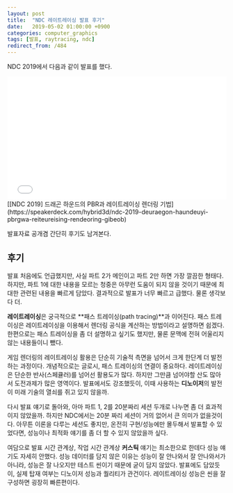 ```yaml
---
layout: post
title:  "NDC 레이트레이싱 발표 후기"
date:   2019-05-02 01:00:00 +0900
categories: computer_graphics
tags: [발표, raytracing, ndc]
redirect_from: /484
---
```

NDC 2019에서 다음과 같이 발표를 했다.

<div style="left: 0; width: 100%; height: 0; position: relative; padding-bottom: 56.1987%;"><iframe src="//speakerdeck.com/player/6d80cea9d7614599abe47a258fe0f050" style="border: 0; top: 0; left: 0; width: 100%; height: 100%; position: absolute;" allowfullscreen scrolling="no" allow="autoplay; encrypted-media"></iframe></div>
[[NDC 2019] 드래곤 하운드의 PBR과 레이트레이싱 렌더링 기법](https://speakerdeck.com/hybrid3d/ndc-2019-deuraegon-haundeuyi-pbrgwa-reiteureising-rendeoring-gibeob)

발표자료 공개겸 간단히 후기도 남겨본다.

## 후기

발표 처음에도 언급했지만, 사실 파트 2가 메인이고 파트 2만 하면 가장 깔끔한 형태다. 하지만, 파트 1에 대한 내용을 모르는 청중은 아무런 도움이 되지 않을 것이기 때문에 최대한 관련된 내용을 빠르게 담았다. 결과적으로 발표가 너무 빠르고 급했다. 물론 생각보다 더.

**레이트레이싱**은 궁극적으로 **패스 트레이싱(path tracing)**과 이어진다. 패스 트레이싱은 레이트레이싱을 이용해서 렌더링 공식을 계산하는 방법이라고 설명하면 쉽겠다. 한편으로는 패스 트레이싱을 좀 더 설명하고 싶기도 했지만, 물론 문맥에 전혀 어울리지 않는 내용들이니 뺐다.

게임 렌더링의 레이트레이싱 활용은 단순히 기술적 측면을 넘어서 크게 한단계 더 발전하는 과정이다. 개념적으로는 글로시, 패스 트레이싱의 연결이 중요하다. 레이트레이싱은 단순한 반사(스페큘러)를 넘어선 활용도가 많다. 하지만 그만큼 넘어야할 산도 많아서 도전과제가 많은 영역이다. 발표에서도 강조했듯이, 이때 사용하는 **디노이저**의 발전이 미래 기술의 열쇠를 쥐고 있지 않을까.

다시 발표 얘기로 돌아와, 아마 파트 1, 2를 20분짜리 세션 두개로 나누면 좀 더 효과적이지 않았을까. 하지만 NDC에서는 20분 짜리 세션이 거의 없어서 큰 의미가 없을것이다. 아무튼 이론을 다루는 세션도 좋지만, 온전히 구현/성능에만 몰두해서 발표할 수 있었다면, 성능이나 최적화 얘기를 좀 더 할 수 있지 않았을까 싶다.

여담으로 발표 시간 관계상, 작업 시간 관계상 **커스틱** 얘기는 최소한으로 한데다 성능 얘기도 자세히 안했다. 성능 데이터를 담지 않은 이유는 성능이 잘 안나와서 잘 안나와서가 아니라, 성능은 잘 나오지만 테스트 씬이기 때문에 굳이 담지 않았다. 발표에도 담았듯이, 실제 탑재 여부는 디노이저 성능과 퀄리티가 관건이다. 레이트레이싱 성능은 씬을 잘 구성하면 굉장히 빠른편이다.